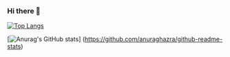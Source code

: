 ### Hi there 👋

<!-- 
**Yuma-Tsukakoshi/Yuma-Tsukakoshi** is a ✨ _special_ ✨ repository because its `README.md` (this file) appears on your GitHub profile.

Here are some ideas to get you started:

- 🔭 I’m currently working on ...
- 🌱 I’m currently learning ...
- 👯 I’m looking to collaborate on ...
- 🤔 I’m looking for help with ...
- 💬 Ask me about ...
- 📫 How to reach me: ...
- 😄 Pronouns: ...
- ⚡ Fun fact: ... -->


[![Top Langs](https://github-readme-stats.vercel.app/api/top-langs/?username={Yuma-Tsukakoshi}&layout=compact&theme=synthwave
)](https://github.com/anuraghazra/github-readme-stats)

[![Anurag's GitHub stats](https://github-readme-stats.vercel.app/api?username={Yuma-Tsukakoshi}&theme=synthwave&show_icons=true)]
(https://github.com/anuraghazra/github-readme-stats)
